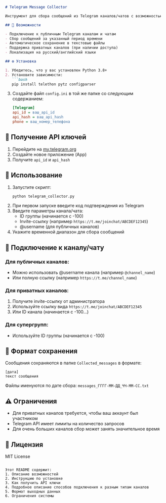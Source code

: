 ```markdown
# Telegram Message Collector

Инструмент для сбора сообщений из Telegram каналов/чатов с возможностью фильтрации по дате.

## 📌 Возможности

- Подключение к публичным Telegram каналам и чатам
- Сбор сообщений за указанный период времени
- Автоматическое сохранение в текстовые файлы
- Поддержка приватных каналов (при наличии доступа)
- Локализация на русский/английский языки

## ⚙️ Установка

1. Убедитесь, что у вас установлен Python 3.8+
2. Установите зависимости:
   ```bash
   pip install telethon pytz configparser
   ```
3. Создайте файл `config.ini` в той же папке со следующим содержанием:
   ```ini
   [Telegram]
   api_id = ваш_api_id
   api_hash = ваш_api_hash
   phone = ваш_номер_телефона
   ```

## 🔐 Получение API ключей

1. Перейдите на [my.telegram.org](https://my.telegram.org/)
2. Создайте новое приложение (App)
3. Получите `api_id` и `api_hash`

## 🚀 Использование

1. Запустите скрипт:
   ```bash
   python telegram_collector.py
   ```
2. При первом запуске введите код подтверждения из Telegram
3. Введите параметры канала/чата:
   - ID группы (начинается с -100)
   - Invite-ссылку (например `https://t.me/joinchat/ABCDEF12345`)
   - @username (для публичных каналов)
4. Укажите временной диапазон для сбора сообщений

## 🔗 Подключение к каналу/чату

### Для публичных каналов:
- Можно использовать @username канала (например `@channel_name`)
- Или полную ссылку (например `https://t.me/channel_name`)

### Для приватных каналов:
1. Получите invite-ссылку от администратора
2. Используйте ссылку вида `https://t.me/joinchat/ABCDEF12345`
3. Или ID канала (начинается с -100...)

### Для супергрупп:
- Используйте ID группы (начинается с -100)

## 📂 Формат сохранения

Сообщения сохраняются в папке `Collected_messages` в формате:
```
[дата]
текст сообщения
```

Файлы именуются по дате сбора: `messages_ГГГГ-ММ-ДД_ЧЧ-ММ-СС.txt`

## ⚠️ Ограничения

- Для приватных каналов требуется, чтобы ваш аккаунт был участником
- Telegram API имеет лимиты на количество запросов
- Для очень больших каналов сбор может занять значительное время

## 📜 Лицензия

MIT License
```

Этот README содержит:
1. Описание возможностей
2. Инструкцию по установке
3. Как получить API ключи
4. Подробное описание способов подключения к разным типам каналов
5. Формат выходных данных
6. Ограничения системы

